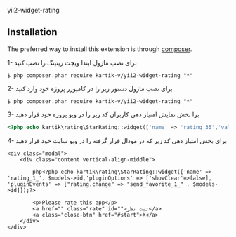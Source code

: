 yii2-widget-rating


## Installation

The preferred way to install this extension is through [composer](http://getcomposer.org/download/).

1- برای نصب ماژول ابتدا ویجت ریتینگ را نصب کنید

```
$ php composer.phar require kartik-v/yii2-widget-rating "*"
```
2- برای نصب ماژول دستور زیر را در کامپوزر پروژه خود وارد کنید

```
$ php composer.phar require kartik-v/yii2-widget-rating "*"
```
3- برا بخش نمایش امتیاز دهی کاربران کد زیر را در ویو پروژه خود قرار دهید

```php
<?php echo kartik\rating\StarRating::widget(['name' => 'rating_35','value' => 3,'pluginOptions' => ['displayOnly' => true]]);?>
```
4- برای بخش امتیاز دهی کد زیر که در مودال قرار گرفته را در ویو سایت خود قرار دهید

```
<div class="modal">
	<div class="content vertical-align-middle">
			    
		php<?php echo kartik\rating\StarRating::widget(['name' => 'rating_1_'. $models->id,'pluginOptions' => ['showClear'=>false], 'pluginEvents' => ["rating.change" => "send_favorite_1_" . $models->id]]);?>

		<p>Please rate this app</p>
		<a href="" class="rate" id="">ثبت نظر</a>
		<a class="close-btn" href="#start">X</a>
	</div>
</div>
```